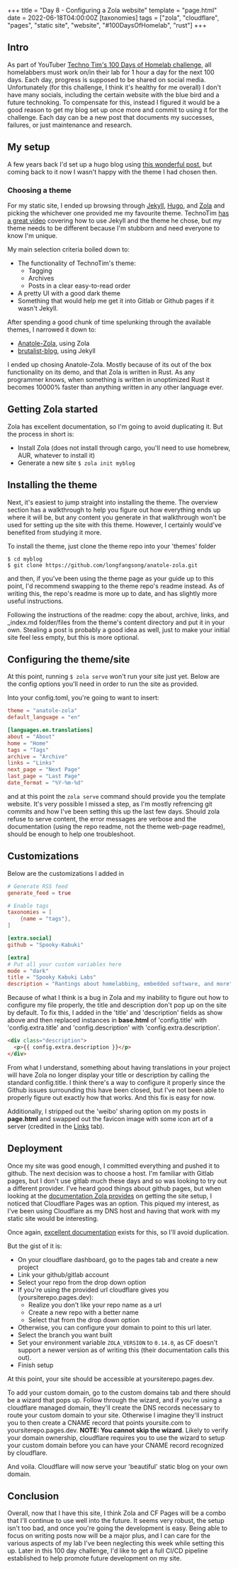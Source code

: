 +++
title = "Day 8 - Configuring a Zola website"
template = "page.html"
date = 2022-06-18T04:00:00Z
[taxonomies]
tags = ["zola", "cloudflare", "pages", "static site", "website", "#100DaysOfHomelab", "rust"]
+++


## Intro
As part of YouTuber [Techno Tim's 100 Days of Homelab challenge](100daysofhomelab.com), all homelabbers must work on/in their lab for 1 hour a day for the next 100 days. Each day, progress is supposed to be shared on social media. Unfortunately (for this challenge, I think it's healthy for me overall) I don't have many socials, including the certain website with the blue bird and a future technoking. To compensate for this, instead I figured it would be a good reason to get my blog set up once more and commit to using it for the challenge. Each day can be a new post that documents my successes, failures, or just maintenance and research.


## My setup
A few years back I'd set up a hugo blog using [this wonderful post](https://www.thirtythreeforty.net/posts/2019/06/spinning-up-a-hugo-blog/), but coming back to it now I wasn't happy with the theme I had chosen then.

### Choosing a theme
For my static site, I ended up browsing through [Jekyll](https://jekyllrb.com), [Hugo](https://gohugo.io), and [Zola](https://getzola.org) and picking the whichever one provided me my favourite theme. TechnoTim [has a great video](https://youtu.be/F8iOU1ci19Q) covering how to use Jekyll and the theme he chose, but my theme needs to be different because I'm stubborn and need everyone to know I'm unique.

My main selection criteria boiled down to:
- The functionality of TechnoTim's theme:
	- Tagging
	- Archives
	- Posts in a clear easy-to-read order
- A pretty UI with a good dark theme
- Something that would help me get it into Gitlab or Github pages if it wasn't Jekyll.


After spending a good chunk of time spelunking through the available themes, I narrowed it down to:
- [Anatole-Zola](https://www.getzola.org/themes/anatole-zola/), using Zola
- [brutalist-blog](https://jamstackthemes.dev/theme/brutalist-blog/), using Jekyll

I ended up chosing Anatole-Zola. Mostly because of its out of the box functionality on its demo, and that Zola is written in Rust. As any programmer knows, when something is written in unoptimized Rust it becomes 10000% faster than anything written in any other language ever.

## Getting Zola started

Zola has excellent documentation, so I'm going to avoid duplicating it. But the process in short is:
- Install Zola (does not install through cargo, you'll need to use homebrew, AUR, whatever to install it)
- Generate a new site ``$ zola init myblog``

## Installing the theme
Next, it's easiest to jump straight into installing the theme. The overview section has a walkthrough to help you figure out how everything ends up where it will be, but any content you generate in that walkthrough won't be used for setting up the site with this theme. However, I certainly would've benefited from studying it more.

To install the theme, just clone the theme repo into your 'themes' folder
```
$ cd myblog
$ git clone https://github.com/longfangsong/anatole-zola.git
```
and then, if you've been using the theme page as your guide up to this point, I'd recommend swapping to the theme repo's readme instead. As of writing this, the repo's readme is more up to date, and has slightly more useful instructions.

Following the instructions of the readme: copy the about, archive, links, and \_index.md folder/files from the theme's content directory and put it in your own. Stealing a post is probably a good idea as well, just to make your initial site feel less empty, but this is more optional.

## Configuring the theme/site
At this point, running ``$ zola serve`` won't run your site just yet. Below are the config options you'll need in order to run the site as provided.

Into your config.toml, you're going to want to insert:
```toml
theme = "anatole-zola"
default_language = "en"

[languages.en.translations]
about = "About"
home = "Home"
tags = "Tags"
archive = "Archive"
links = "Links"
next_page = "Next Page"
last_page = "Last Page"
date_format = "%Y-%m-%d"
```

and at this point the ``zola serve`` command should provide you the template website. It's very possible I missed a step, as I'm mostly refrencing git commits and how I've been setting this up the last few days. Should zola refuse to serve content, the error messages are verbose and the documentation (using the repo readme, not the theme web-page readme), should be enough to help one troubleshoot.

## Customizations
Below are the customizations I added in
```toml
# Generate RSS feed
generate_feed = true

# Enable tags
taxonomies = [
    {name = "tags"},
]

[extra.social]
github = "Spooky-Kabuki"

[extra]
# Put all your custom variables here
mode = "dark"
title = "Spooky Kabuki Labs"
description = "Rantings about homelabbing, embedded software, and more"
```
Because of what I think is a bug in Zola and my inability to figure out how to configure my file properly, the title and description don't pop up on the site by default. To fix this, I added in the 'title' and 'description' fields as show above and then replaced instances in **base.html** of 'config.title' with 'config.extra.title' and 'config.description' with 'config.extra.description'.
```html
<div class="description">
  <p>{{ config.extra.description }}</p>
</div>
```
From what I understand, something about having translations in your project will have Zola no longer display your title or description by calling the standard config.title. I think there's a way to configure it properly since the Github issues surrounding this have been closed, but I've not been able to properly figure out exactly how that works. And this fix is easy for now.

Additionally, I stripped out the 'weibo' sharing option on my posts in **page.html** and swapped out the favicon image with some icon art of a server (credited in the [Links](/links) tab).

## Deployment

Once my site was good enough, I committed everything and pushed it to github. The next decision was to choose a host. I'm familiar with Gitlab pages, but I don't use gitlab much these days and so was looking to try out a different provider. I've heard good things about github pages, but when looking at the [documentation Zola provides](https://www.getzola.org/documentation/deployment/cloudflare-pages/) on getting the site setup, I noticed that Cloudflare Pages was an option. This piqued my interest, as I've been using Cloudflare as my DNS host and having that work with my static site would be interesting.

Once again, [excellent documentation](https://developers.cloudflare.com/pages/framework-guides/deploy-a-zola-site/#deploying-with-cloudflare-pages) exists for this, so I'll avoid duplication.

But the gist of it is:
- On your cloudflare dashboard, go to the pages tab and create a new project
- Link your github/gitlab account
- Select your repo from the drop down option
- If you're using the provided url cloudflare gives you (yoursiterepo.pages.dev):
	- Realize you don't like your repo name as a url
	- Create a new repo with a better name
	- Select that from the drop down option
- Otherwise, you can configure your domain to point to this url later.
- Select the branch you want built
- Set your environment variable ``ZOLA_VERSION`` to ``0.14.0``, as CF doesn't support a newer version as of writing this (their documentation calls this out).
- Finish setup

At this point, your site should be accessible at yoursiterepo.pages.dev.

To add your custom domain, go to the custom domains tab and there should be a wizard that pops up. Follow through the wizard, and if you're using a cloudflare managed domain, they'll create the DNS records necessary to route your custom domain to your site. Otherwise I imagine they'll instruct you to then create a CNAME record that points yoursite.com to yoursiterepo.pages.dev.
**NOTE: You cannot skip the wizard**. Likely to verify your domain ownership, cloudflare requires you to use the wizard to setup your custom domain before you can have your CNAME record recognized by cloudflare. 

And voila. Cloudflare will now serve your 'beautiful' static blog on your own domain.

## Conclusion

Overall, now that I have this site, I think Zola and CF Pages will be a combo that I'll continue to use well into the future. It seems very robust, the setup isn't too bad, and once you're going the development is easy. Being able to focus on writing posts now will be a major plus, and I can care for the various aspects of my lab I've been neglecting this week while setting this up. Later in this 100 day challenge, I'd like to get a full CI/CD pipeline established to help promote future development on my site.